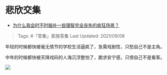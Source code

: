 # 悲欣交集

- [为什么我会时不时脑补一些理智完全丧失的疯狂场景？](https://www.zhihu.com/question/447908937/answer/2109394187)

>Tags: #「答集」家族答集
>Last Updated: 2021/09/08

年轻的时候都快被毫无情节的学校生活逼疯了，急需戏剧性，只愁自己不是主角。

中年的时候都快被天降戏码的人海沉浮整怕了，跪求安宁感，只恨自己不是看客。

![](https://pica.zhimg.com/80/v2-5c10ed50ef9ce73ad1ae0ae14d9d1e39_1440w.jpg?source=c8b7c179)

  